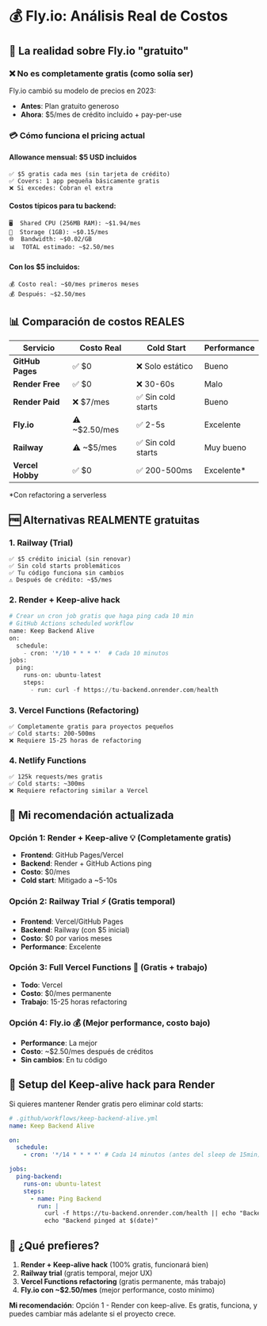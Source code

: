 # 💰 Fly.io: Análisis Real de Costos

## 🎯 **La realidad sobre Fly.io "gratuito"**

### ❌ **No es completamente gratis** (como solía ser)

Fly.io cambió su modelo de precios en 2023:

- **Antes**: Plan gratuito generoso
- **Ahora**: $5/mes de crédito incluido + pay-per-use

### 💳 **Cómo funciona el pricing actual**

#### **Allowance mensual**: $5 USD incluidos

```
✅ $5 gratis cada mes (sin tarjeta de crédito)
✅ Covers: 1 app pequeña básicamente gratis
❌ Si excedes: Cobran el extra
```

#### **Costos típicos para tu backend**:

```
🖥️  Shared CPU (256MB RAM): ~$1.94/mes
💾  Storage (1GB): ~$0.15/mes
🌐  Bandwidth: ~$0.02/GB
📊  TOTAL estimado: ~$2.50/mes
```

#### **Con los $5 incluidos**:

```
💰 Costo real: ~$0/mes primeros meses
💰 Después: ~$2.50/mes
```

## 📊 **Comparación de costos REALES**

| Servicio         | Costo Real    | Cold Start         | Performance |
| ---------------- | ------------- | ------------------ | ----------- |
| **GitHub Pages** | ✅ $0         | ❌ Solo estático   | Bueno       |
| **Render Free**  | ✅ $0         | ❌ 30-60s          | Malo        |
| **Render Paid**  | ❌ $7/mes     | ✅ Sin cold starts | Bueno       |
| **Fly.io**       | ⚠️ ~$2.50/mes | ✅ 2-5s            | Excelente   |
| **Railway**      | ⚠️ ~$5/mes    | ✅ Sin cold starts | Muy bueno   |
| **Vercel Hobby** | ✅ $0         | ✅ 200-500ms       | Excelente\* |

\*Con refactoring a serverless

## 🆓 **Alternativas REALMENTE gratuitas**

### **1. Railway (Trial)**

```
✅ $5 crédito inicial (sin renovar)
✅ Sin cold starts problemáticos
✅ Tu código funciona sin cambios
⚠️ Después de crédito: ~$5/mes
```

### **2. Render + Keep-alive hack**

```python
# Crear un cron job gratis que haga ping cada 10 min
# GitHub Actions scheduled workflow
name: Keep Backend Alive
on:
  schedule:
    - cron: '*/10 * * * *'  # Cada 10 minutos
jobs:
  ping:
    runs-on: ubuntu-latest
    steps:
      - run: curl -f https://tu-backend.onrender.com/health
```

### **3. Vercel Functions (Refactoring)**

```
✅ Completamente gratis para proyectos pequeños
✅ Cold starts: 200-500ms
❌ Requiere 15-25 horas de refactoring
```

### **4. Netlify Functions**

```
✅ 125k requests/mes gratis
✅ Cold starts: ~300ms
❌ Requiere refactoring similar a Vercel
```

## 🎯 **Mi recomendación actualizada**

### **Opción 1: Render + Keep-alive** 💡 (Completamente gratis)

- **Frontend**: GitHub Pages/Vercel
- **Backend**: Render + GitHub Actions ping
- **Costo**: $0/mes
- **Cold start**: Mitigado a ~5-10s

### **Opción 2: Railway Trial** ⚡ (Gratis temporal)

- **Frontend**: Vercel/GitHub Pages
- **Backend**: Railway (con $5 inicial)
- **Costo**: $0 por varios meses
- **Performance**: Excelente

### **Opción 3: Full Vercel Functions** 🚀 (Gratis + trabajo)

- **Todo**: Vercel
- **Costo**: $0/mes permanente
- **Trabajo**: 15-25 horas refactoring

### **Opción 4: Fly.io** 💰 (Mejor performance, costo bajo)

- **Performance**: La mejor
- **Costo**: ~$2.50/mes después de créditos
- **Sin cambios**: En tu código

## 🔧 **Setup del Keep-alive hack para Render**

Si quieres mantener Render gratis pero eliminar cold starts:

```yaml
# .github/workflows/keep-backend-alive.yml
name: Keep Backend Alive

on:
  schedule:
    - cron: '*/14 * * * *' # Cada 14 minutos (antes del sleep de 15min)

jobs:
  ping-backend:
    runs-on: ubuntu-latest
    steps:
      - name: Ping Backend
        run: |
          curl -f https://tu-backend.onrender.com/health || echo "Backend down"
          echo "Backend pinged at $(date)"
```

## 🤔 **¿Qué prefieres?**

1. **Render + Keep-alive hack** (100% gratis, funcionará bien)
2. **Railway trial** (gratis temporal, mejor UX)
3. **Vercel Functions refactoring** (gratis permanente, más trabajo)
4. **Fly.io con ~$2.50/mes** (mejor performance, costo mínimo)

**Mi recomendación**: Opción 1 - Render con keep-alive. Es gratis, funciona, y puedes cambiar más adelante si el proyecto crece.
